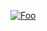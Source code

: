 <a href="https://www.paypal.me/dengtao" rel="nofollow"><img src="https://camo.githubusercontent.com/bce14c8e2e39ba0464551b34602b4c60c182526b/68747470733a2f2f7777772e70617970616c6f626a656374732e636f6d2f656e5f55532f692f62746e2f62746e5f646f6e6174655f4c472e676966" alt="Foo" data-canonical-src="https://www.paypalobjects.com/en_US/i/btn/btn_donate_LG.gif" style="max-width:100%;"></a>
